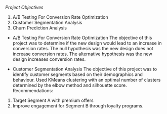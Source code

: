 *Project Objectives*
1) A/B Testing For Conversion Rate Optimization
2) Customer Segmentation Analysis
3) Churn Prediction Analysis

* A/B Testing For Conversion Rate Optimization
  The objective of this project was to determine if the new design would lead to an increase in conversion rates.
  The null hypothesis was the new design does not increase conversion rates.
  The alternative hypothesis was the new design increases conversion rates.

* Customer Segmentation Analysis
  The objective of this project was to identify customer segments based on their demographics and behaviour. Used KMeans clustering with an optimal number of clusters determined by the elbow method and silhouette score.
  Recommendations:
1) Target Segment A with premium offers
2) Improve engagement for Segment B through loyalty programs.
